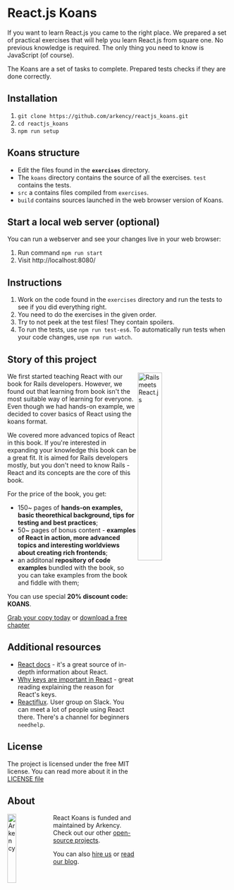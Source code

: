 # React.js Koans

If you want to learn React.js you came to the right place. We prepared a set of practical exercises that will help you learn React.js from square one. No previous knowledge is required. The only thing you need to know is JavaScript (of course).

The Koans are a set of tasks to complete. Prepared tests checks if they are done correctly.

## Installation

  1. `git clone https://github.com/arkency/reactjs_koans.git`
  2. `cd reactjs_koans` 
  3. `npm run setup`

## Koans structure

 * Edit the files found in the **`exercises`** directory.
 * The `koans` directory contains the source of all the exercises. `test` contains the tests.
 * `src` a contains files compiled from `exercises`.
 * `build` contains sources launched in the web browser version of Koans.

## Start a local web server (optional)

You can run a webserver and see your changes live in your web browser:

  1. Run command `npm run start`
  2. Visit http://localhost:8080/

## Instructions

  1. Work on the code found in the `exercises` directory and run the tests to see if you did everything right.
  2. You need to do the exercises in the given order.
  3. Try to not peek at the test files! They contain spoilers.
  4. To run the tests, use `npm run test-es6`. To automatically run tests when your code changes, use `npm run watch`.

## Story of this project

<img src="http://blog.arkency.com/assets/images/react-for-rails/cover-fit.png" alt="Rails meets React.js" width="33%" style="margin-right: 3em" align="right" />

We first started teaching React with our book for Rails developers. However, we found out that learning from book isn't the most suitable way of learning for everyone. Even though we had hands-on example, we decided to cover basics of React using the koans format.

We covered more advanced topics of React in this book. If you're interested in expanding your knowledge this book can be a great fit. It is aimed for Rails developers mostly, but you don't need to know Rails - React and its concepts are the core of this book.

For the price of the book, you get:

* 150~ pages of **hands-on examples, basic theorethical background, tips for testing and best practices**;
* 50~ pages of bonus content - **examples of React in action, more advanced topics and interesting worldviews about creating rich frontends**;
* an additonal **repository of code examples** bundled with the book, so you can take examples from the book and fiddle with them;

You can use special **20% discount code: KOANS**.

[Grab your copy today](https://arkency.dpdcart.com/cart/view?referer=http%3A%2F%2Fblog.arkency.com%2Frails-react%2F&product_id=106660-rails-meets-react-js&__dpd_cart=9f8ff667-a25b-4b05-9a9f-d93653ec28b0) or [download a free chapter](http://blog.arkency.com/assets/misc/rails-meets-react/rails-meets-react-sample.pdf)


## Additional resources

  * [React docs](https://facebook.github.io/react/docs/getting-started.html) - it's a great source of in-depth information about React.
  * [Why keys are important in React](http://blog.arkency.com/2014/10/react-dot-js-and-dynamic-children-why-the-keys-are-important/) - great reading explaining the reason for React's keys.
  * [Reactiflux](http://www.reactiflux.com/). User group on Slack. You can meet a lot of people using React there. There's a channel for beginners `needhelp`.

## License

The project is licensed under the free MIT license. You can read more about it in the [LICENSE file](https://github.com/arkency/reactjs_koans/blob/master/LICENSE)

## About

<img src="http://arkency.com/images/arkency.png" alt="Arkency" width="20%" align="left" />

React Koans is funded and maintained by Arkency. Check out our other [open-source projects](https://github.com/arkency).

You can also [hire us](http://arkency.com) or [read our blog](http://blog.arkency.com).
